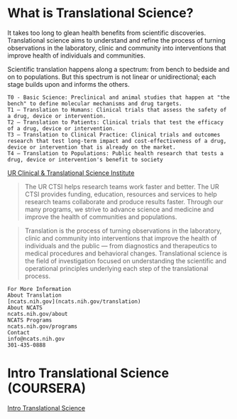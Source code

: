 # What is Translational Science?
It takes too long to glean health benefits from scientific discoveries. Translational science aims to understand and refine the process of turning observations in the laboratory, clinic and community into interventions that improve health of individuals and communities.

Scientific translation happens along a spectrum: from bench to bedside and on to populations. But this spectrum is not linear or unidirectional; each stage builds upon and informs the others.

    T0 - Basic Science: Preclinical and animal studies that happen at "the bench" to define molecular mechanisms and drug targets.
    T1 – Translation to Humans: Clinical trials that assess the safety of a drug, device or intervention.
    T2 – Translation to Patients: Clinical trials that test the efficacy of a drug, device or intervention.
    T3 – Translation to Clinical Practice: Clinical trials and outcomes research that test long-term impact and cost-effectiveness of a drug, device or intervention that is already on the market.
    T4 – Translation to Populations: Public health research that tests a drug, device or intervention's benefit to society
[UR Clinical & Translational Science Institute](https://www.urmc.rochester.edu/clinical-translational-science-institute.aspx)
>The UR CTSI helps research teams work faster and better. The UR CTSI provides funding, education, resources and services to help research teams collaborate and produce results faster. Through our many programs, we strive to advance science and medicine and improve the health of communities and populations.

>Translation is the process of turning observations in the laboratory, clinic and community into interventions that improve the health of individuals and the public — from diagnostics and therapeutics to medical procedures and behavioral changes. Translational science is the field of investigation focused on understanding the scientific and operational principles underlying each step of the translational process. 

```
For More Information
About Translation
[ncats.nih.gov](ncats.nih.gov/translation)
About NCATS
ncats.nih.gov/about
NCATS Programs
ncats.nih.gov/programs
Contact
info@ncats.nih.gov
301-435-0888
```

# Intro Translational Science (COURSERA)
[Intro Translational Science](https://www.coursera.org/learn/intro-translational-science/home/welcome)
